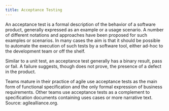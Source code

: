 ```yaml
---
title: Acceptance Testing
---
```

An acceptance test is a formal description of the behavior of a software product, generally expressed as an example or a usage scenario. A number of different notations and approaches have been proposed for such examples or scenarios. In many cases the aim is that it should be possible to automate the execution of such tests by a software tool, either ad-hoc to the development team or off the shelf.

Similar to a unit test, an acceptance test generally has a binary result, pass or fail. A failure suggests, though does not prove, the presence of a defect in the product.

Teams mature in their practice of agile  use acceptance tests as the main form of functional specification and the only formal expression of business requirements. Other teams use acceptance tests as a complement to specification documents containing uses cases or more narrative text.
Source: agilealliance.org.


